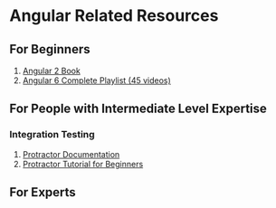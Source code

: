 # Angular Related Resources

## For Beginners

1.  [Angular 2 Book](https://goalkicker.com/Angular2Book/)
2.  [Angular 6 Complete Playlist (45 videos)](https://www.youtube.com/playlist?list=PLC3y8-rFHvwhBRAgFinJR8KHIrCdTkZcZ)

## For People with Intermediate Level Expertise

### Integration Testing

1. [Protractor Documentation](http://www.protractortest.org/#/tutorial)
2. [Protractor Tutorial for Beginners](https://www.youtube.com/watch?v=6lg_UyecU58&list=PL6flErFppaj0H-t1uXur_vX4zQnstKUyw)

## For Experts
